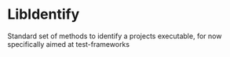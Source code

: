 # LibIdentify
Standard set of methods to identify a projects executable, for now specifically aimed at test-frameworks
